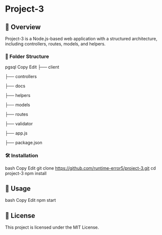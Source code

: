 # Project-3

## 🚀 Overview

Project-3 is a Node.js-based web application with a structured architecture, including controllers, routes, models, and helpers.

### 📂 Folder Structure
pgsql
Copy
Edit
├── client

├── controllers

├── docs

├── helpers

├── models

├── routes

├── validator

├── app.js

├── package.json

### 🛠️ Installation
bash
Copy
Edit
git clone https://github.com/runtime-error5/project-3.git
cd project-3
npm install
## 🚦 Usage
bash
Copy
Edit
npm start
## 📝 License
This project is licensed under the MIT License.
